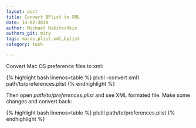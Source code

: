 ```yaml
---
layout: post
title: Convert BPlist to XML
date: 14-02-2010
author: Michael Nikitochkin
authors_git: miry
tags: macos,plist,xml,bplist
category: tech

---
```


Convert Mac OS preference files to xml:

{% highlight bash linenos=table %}
plutil -convert xml1 path/to/preferences.plist
{% endhighlight %}

<!--cut-->

Then open *path/to/preferences.plist* and see XML formated file. Make some changes and
convert back:

{% highlight bash linenos=table %}
plutil path/to/preferences.plist
{% endhighlight %}

